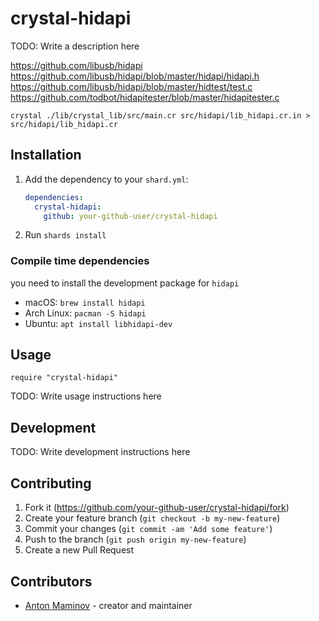 # crystal-hidapi

TODO: Write a description here

https://github.com/libusb/hidapi
https://github.com/libusb/hidapi/blob/master/hidapi/hidapi.h
https://github.com/libusb/hidapi/blob/master/hidtest/test.c
https://github.com/todbot/hidapitester/blob/master/hidapitester.c

```
crystal ./lib/crystal_lib/src/main.cr src/hidapi/lib_hidapi.cr.in > src/hidapi/lib_hidapi.cr
```

## Installation

1. Add the dependency to your `shard.yml`:

   ```yaml
   dependencies:
     crystal-hidapi:
       github: your-github-user/crystal-hidapi
   ```

2. Run `shards install`

### Compile time dependencies

you need to install the development package for `hidapi`

- macOS: `brew install hidapi`
- Arch Linux: `pacman -S hidapi`
- Ubuntu: `apt install libhidapi-dev`

## Usage

```crystal
require "crystal-hidapi"
```

TODO: Write usage instructions here

## Development

TODO: Write development instructions here

## Contributing

1. Fork it (<https://github.com/your-github-user/crystal-hidapi/fork>)
2. Create your feature branch (`git checkout -b my-new-feature`)
3. Commit your changes (`git commit -am 'Add some feature'`)
4. Push to the branch (`git push origin my-new-feature`)
5. Create a new Pull Request

## Contributors

- [Anton Maminov](https://github.com/your-github-user) - creator and maintainer
